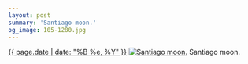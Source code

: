 ```yaml
---
layout: post
summary: 'Santiago moon.'
og_image: 105-1280.jpg
---
```


<p>
  <time><a href="/105">{{ page.date | date: "%B %e, %Y" }}</a></time>
  <a href="/105"><img src="{{ site.assets_url }}/105-640.jpg" srcset="{{ site.assets_url }}/105-1280.jpg 1280w, {{ site.assets_url }}/105-960.jpg 960w, {{ site.assets_url }}/105-640.jpg 640w, {{ site.assets_url }}/105-320.jpg 320w" sizes="(min-width: 700px) 50vw, calc(100vw - 2rem)" alt="Santiago moon." /></a>
  <span>Santiago moon.</span>
</p>
